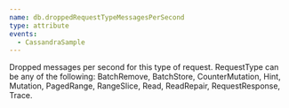 ```yaml
---
name: db.droppedRequestTypeMessagesPerSecond
type: attribute
events:
  - CassandraSample
---
```


Dropped messages per second for this type of request. RequestType can be any of the following: BatchRemove, BatchStore, CounterMutation, Hint, Mutation, PagedRange, RangeSlice, Read, ReadRepair, RequestResponse, Trace.